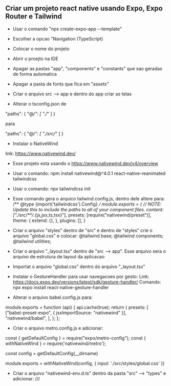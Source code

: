 ## Criar um projeto react native usando Expo, Expo Router e Tailwind

- Usar o comando "npx create-expo-app --template"
- Escolher a opcao "Navigation (TypeScript)
- Colocar o nome do projeto
- Abrir o proejto na IDE

- Apagar as pastas "app", "components" e "constants" que sao geradas de forma automatica
- Apagar a pasta de fonts que fica em "assets"

- Criar o arquivo src --> app e dentro do app criar as telas

- Alterar o tsconfig.json de 

"paths": {
    "@/*": [
       "./*"
    ]
}

para 

"paths": {
    "@/*": [
        "./src/*"
    ]
}

- Instalar o NativeWind

link: https://www.nativewind.dev/

- Esse projeto esta usando o https://www.nativewind.dev/v4/overview

- Usar o comando: npm install nativewind@^4.0.1 react-native-reanimated tailwindcss

- Usar o comando: npx tailwindcss init

- Esse comando gera o arquico tailwind.config.js, dentro dele altere para:
/** @type {import('tailwindcss').Config} */
module.exports = {
  // NOTE: Update this to include the paths to all of your component files.
  content: ["./src/**/*.{js,jsx,ts,tsx}"],
  presets: [require("nativewind/preset")],
  theme: {
    extend: {},
  },
  plugins: [],
}

- Criar o arquivo "styles" dentro de "src" e dentro de "styles" crie o arquivo "global.css" e colocar:
@tailwind base;
@tailwind components;
@tailwind utilities;

- Criar o arquivo "_layout.tsx" dentro de "src --> app". Esse arquivo sera o arquivo de estrutura de layout da aplicacao

- Importat o arquivo "global.css" dentro do arquivo "_layout.tsx"

- Instalar o GestureHandler para usar navegacoes por gesto:
Link: https://docs.expo.dev/versions/latest/sdk/gesture-handler/
Comando: npx expo install react-native-gesture-handler

- Alterar o arquivo babel.config.js para:

module.exports = function (api) {
  api.cache(true);
  return {
    presets: [
      ["babel-preset-expo", { jsxImportSource: "nativewind" }],
      "nativewind/babel",
    ],
  };
};

- Criar o arquivo metro.config.js e adicionar:

const { getDefaultConfig } = require("expo/metro-config");
const { withNativeWind } = require('nativewind/metro');

const config = getDefaultConfig(__dirname)

module.exports = withNativeWind(config, { input: './src/styles/global.css' })

- Criar o arquivo "nativewind-env.d.ts" dentro da pasta "src" --> "types" e adicionar:
/// <reference types="nativewind/types" />